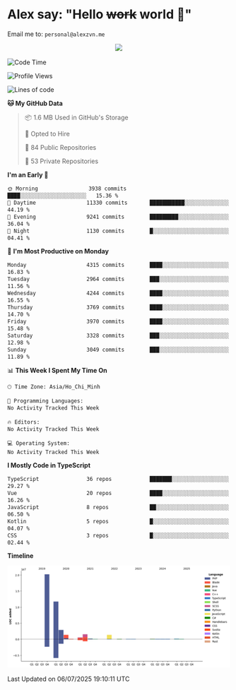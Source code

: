 # Alex say: "Hello ~~work~~ world 🐾"
Email me to: `personal@alexzvn.me`


<p align=center>
  <a href="https://skillicons.dev">
    <img src="https://skillicons.dev/icons?i=ts,js,php,nodejs,bun,vue,nuxt,react,svelte,tauri,laravel,rust,mongodb,docker,electron,redis,rabbitmq,tailwind,git,cloudflare,elysia,mysql,nginx,rollupjs,sentry,ubuntu,yarn,html,css,vite" />
  </a>
</p>

<!--START_SECTION:waka-->
![Code Time](http://img.shields.io/badge/Code%20Time-1%2C066%20hrs%2055%20mins-blue)

![Profile Views](http://img.shields.io/badge/Profile%20Views-1-blue)

![Lines of code](https://img.shields.io/badge/From%20Hello%20World%20I%27ve%20Written-40.8%20million%20lines%20of%20code-blue)

**🐱 My GitHub Data** 

> 📦 1.6 MB Used in GitHub's Storage 
 > 
> 💼 Opted to Hire
 > 
> 📜 84 Public Repositories 
 > 
> 🔑 53 Private Repositories 
 > 
**I'm an Early 🐤** 

```text
🌞 Morning                3938 commits        ████░░░░░░░░░░░░░░░░░░░░░   15.36 % 
🌆 Daytime                11330 commits       ███████████░░░░░░░░░░░░░░   44.19 % 
🌃 Evening                9241 commits        █████████░░░░░░░░░░░░░░░░   36.04 % 
🌙 Night                  1130 commits        █░░░░░░░░░░░░░░░░░░░░░░░░   04.41 % 
```
📅 **I'm Most Productive on Monday** 

```text
Monday                   4315 commits        ████░░░░░░░░░░░░░░░░░░░░░   16.83 % 
Tuesday                  2964 commits        ███░░░░░░░░░░░░░░░░░░░░░░   11.56 % 
Wednesday                4244 commits        ████░░░░░░░░░░░░░░░░░░░░░   16.55 % 
Thursday                 3769 commits        ████░░░░░░░░░░░░░░░░░░░░░   14.70 % 
Friday                   3970 commits        ████░░░░░░░░░░░░░░░░░░░░░   15.48 % 
Saturday                 3328 commits        ███░░░░░░░░░░░░░░░░░░░░░░   12.98 % 
Sunday                   3049 commits        ███░░░░░░░░░░░░░░░░░░░░░░   11.89 % 
```


📊 **This Week I Spent My Time On** 

```text
🕑︎ Time Zone: Asia/Ho_Chi_Minh

💬 Programming Languages: 
No Activity Tracked This Week

🔥 Editors: 
No Activity Tracked This Week

💻 Operating System: 
No Activity Tracked This Week
```

**I Mostly Code in TypeScript** 

```text
TypeScript               36 repos            ███████░░░░░░░░░░░░░░░░░░   29.27 % 
Vue                      20 repos            ████░░░░░░░░░░░░░░░░░░░░░   16.26 % 
JavaScript               8 repos             ██░░░░░░░░░░░░░░░░░░░░░░░   06.50 % 
Kotlin                   5 repos             █░░░░░░░░░░░░░░░░░░░░░░░░   04.07 % 
CSS                      3 repos             █░░░░░░░░░░░░░░░░░░░░░░░░   02.44 % 
```



**Timeline**

![Lines of Code chart](https://raw.githubusercontent.com/alexzvn/alexzvn/main/assets/bar_graph.png)


 Last Updated on 06/07/2025 19:10:11 UTC
<!--END_SECTION:waka-->
